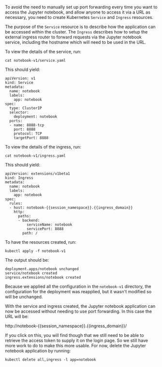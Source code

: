 To avoid the need to manually set up port forwarding every time you want to access the Jupyter notebook, and allow anyone to access it via a URL as necessary, you need to create Kubernetes ``Service`` and ``Ingress`` resources.

The purpose of the ``Service`` resource is to describe how the application can be accessed within the cluster. The ``Ingress`` describes how to setup the external ingress router to forward requests via the Jupyter notebook service, including the hostname which will need to be used in the URL.

To view the details of the service, run:

```execute
cat notebook-v1/service.yaml
```

This should yield:

```
apiVersion: v1
kind: Service
metadata:
  name: notebook
  labels:
    app: notebook
spec:
  type: ClusterIP
  selector:
    deployment: notebook
  ports:
  - name: 8888-tcp
    port: 8888
    protocol: TCP
    targetPort: 8888
```

To view the details of the ingress, run:

```execute
cat notebook-v1/ingress.yaml
```

This should yield:

```
apiVersion: extensions/v1beta1
kind: Ingress
metadata:
  name: notebook
  labels:
    app: notebook
spec:
  rules:
  - host: notebook-{{session_namespace}}.{{ingress_domain}}
    http:
      paths:
      - backend:
          serviceName: notebook
          servicePort: 8888
        path: /
```

To have the resources created, run:

```execute
kubectl apply -f notebook-v1
```

The output should be:

```
deployment.apps/notebook unchanged
service/notebook created
ingress.extensions/notebook created
```

Because we applied all the configuration in the ``notebook-v1`` directory, the configuration for the deployment was reapplied, but it wasn't modified so will be unchanged.

With the service and ingress created, the Jupyter notebook application can now be accessed without needing to use port forwarding. In this case the URL will be:

http://notebook-{{session_namespace}}.{{ingress_domain}}/

If you click on this, you will find though that we still need to be able to retrieve the access token to supply it on the login page. So we still have more work to do to make this more usable. For now, delete the Jupyter notebook application by running:

```execute
kubectl delete all,ingress -l app=notebook
```
